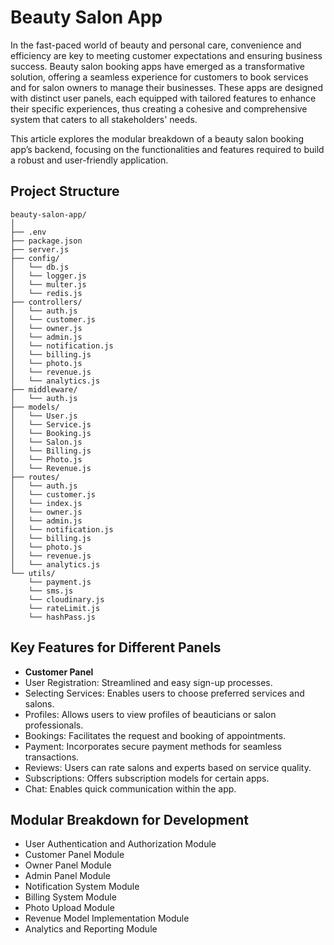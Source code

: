 # Beauty Salon App
In the fast-paced world of beauty and personal care, convenience and efficiency are key to meeting customer expectations and ensuring business success. Beauty salon booking apps have emerged as a transformative solution, offering a seamless experience for customers to book services and for salon owners to manage their businesses. These apps are designed with distinct user panels, each equipped with tailored features to enhance their specific experiences, thus creating a cohesive and comprehensive system that caters to all stakeholders' needs.

This article explores the modular breakdown of a beauty salon booking app’s backend, focusing on the functionalities and features required to build a robust and user-friendly application. 
## Project Structure

```
beauty-salon-app/
│
├── .env
├── package.json
├── server.js
├── config/
│   └── db.js
│   └── logger.js
│   └── multer.js
│   └── redis.js
├── controllers/
│   └── auth.js
│   └── customer.js
│   └── owner.js
│   └── admin.js
│   └── notification.js
│   └── billing.js
│   └── photo.js
│   └── revenue.js
│   └── analytics.js
├── middleware/
│   └── auth.js
├── models/
│   └── User.js
│   └── Service.js
│   └── Booking.js
│   └── Salon.js
│   └── Billing.js
│   └── Photo.js
│   └── Revenue.js
├── routes/
│   └── auth.js
│   └── customer.js
│   └── index.js
│   └── owner.js
│   └── admin.js
│   └── notification.js
│   └── billing.js
│   └── photo.js
│   └── revenue.js
│   └── analytics.js
└── utils/
    └── payment.js
    └── sms.js
    └── cloudinary.js
    └── rateLimit.js
    └── hashPass.js
```
## Key Features for Different Panels
- **Customer Panel**
- User Registration: Streamlined and easy sign-up processes.
- Selecting Services: Enables users to choose preferred services and salons.
- Profiles: Allows users to view profiles of beauticians or salon professionals.
- Bookings: Facilitates the request and booking of appointments.
- Payment: Incorporates secure payment methods for seamless transactions.
- Reviews: Users can rate salons and experts based on service quality.
- Subscriptions: Offers subscription models for certain apps.
- Chat: Enables quick communication within the app.
## Modular Breakdown for Development
- User Authentication and Authorization Module
- Customer Panel Module
- Owner Panel Module
- Admin Panel Module
- Notification System Module
- Billing System Module
- Photo Upload Module
- Revenue Model Implementation Module
- Analytics and Reporting Module

